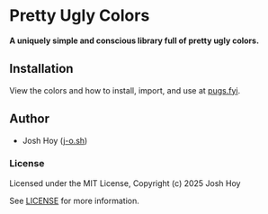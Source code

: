 # Pretty Ugly Colors

**A uniquely simple and conscious library full of pretty ugly colors.**

## Installation

View the colors and how to install, import, and use at [pugs.fyi](https://pugs.fyi).

## Author

- Josh Hoy ([j-o.sh](https://j-o.sh))

### License

Licensed under the MIT License, Copyright (c) 2025 Josh Hoy

See [LICENSE](./LICENSE) for more information.
